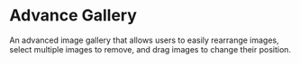 # Advance Gallery
An advanced image gallery that allows users to easily rearrange images, select multiple images to remove, and drag images to change their position.
